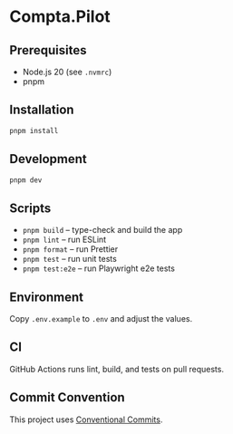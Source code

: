 # Compta.Pilot

## Prerequisites

- Node.js 20 (see `.nvmrc`)
- pnpm

## Installation

```bash
pnpm install
```

## Development

```bash
pnpm dev
```

## Scripts

- `pnpm build` – type-check and build the app
- `pnpm lint` – run ESLint
- `pnpm format` – run Prettier
- `pnpm test` – run unit tests
- `pnpm test:e2e` – run Playwright e2e tests

## Environment

Copy `.env.example` to `.env` and adjust the values.

## CI

GitHub Actions runs lint, build, and tests on pull requests.

## Commit Convention

This project uses [Conventional Commits](https://www.conventionalcommits.org/).
